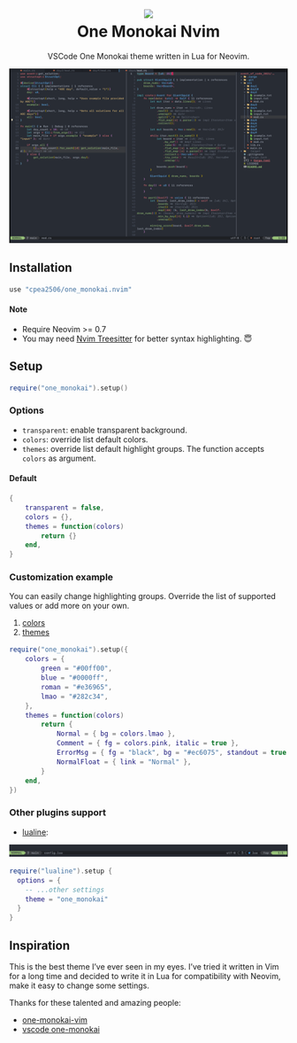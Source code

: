<div align="center">
  <h1>
      <img src="./assets/logo.png" width="80px">
      <br/>
      One Monokai Nvim
  </h1>
  
  VSCode One Monokai theme written in Lua for Neovim.
</div>
  
![one monokai demo](./assets/demo.png)

## Installation

```lua
use "cpea2506/one_monokai.nvim"
```

#### Note

- Require Neovim >= 0.7
- You may need [Nvim Treesitter](https://github.com/nvim-treesitter/nvim-treesitter) for better syntax highlighting. 😇

## Setup

```lua
require("one_monokai").setup()
```

### Options

- `transparent`: enable transparent background.
- `colors`: override list default colors.
- `themes`: override list default highlight groups. The function accepts `colors` as argument.

#### Default

```lua
{
    transparent = false,
    colors = {},
    themes = function(colors)
        return {}
    end,
}
```

### Customization example
You can easily change highlighting groups. Override the list of supported values or add more on your own.
1. [colors](lua/one_monokai/colors.lua#L5)
2. [themes](/lua/one_monokai/themes/init.lua#L10)

```lua
require("one_monokai").setup({
    colors = {
        green = "#00ff00",
        blue = "#0000ff",
        roman = "#e36965",
        lmao = "#282c34",
    },
    themes = function(colors)
        return {
            Normal = { bg = colors.lmao },
            Comment = { fg = colors.pink, italic = true },
            ErrorMsg = { fg = "black", bg = "#ec6075", standout = true },
            NormalFloat = { link = "Normal" },
        }
    end,
})
```

### Other plugins support

- [lualine](https://github.com/nvim-lualine/lualine.nvim):

![lualine demo](./assets/lualine.png)

```lua
require("lualine").setup {
  options = {
    -- ...other settings
    theme = "one_monokai"
  }
}
```


## Inspiration
This is the best theme I’ve ever seen in my eyes. I’ve tried it written in Vim for a long time and decided to write it in Lua for compatibility with Neovim, make it easy to change some settings.

Thanks for these talented and amazing people:

- [one-monokai-vim](https://github.com/fratajczak/one-monokai-vim)
- [vscode one-monokai](https://github.com/azemoh/vscode-one-monokai)
